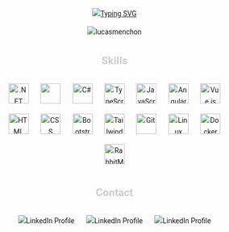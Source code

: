 <div style="font-family: 'Roboto', sans-serif; line-height: 1.6; text-align: center;">

[![Typing SVG](https://readme-typing-svg.herokuapp.com/?font=Fira+Code&duration=3000&pause=1000&width=500&lines=Hi%2C+i%27m+Lucas.;I%27m+a+enthusiastic;.NET+Developer;currently+working+with;ASP.NET+%E2%80%A2+C%23+%E2%80%A2+TypeScript+%E2%80%A2+Angular)](https://git.io/typing-svg)

<p align="center">
  <img src="https://komarev.com/ghpvc/?username=lucasmenchon&style=flat-square" alt="lucasmenchon" />
</p>


<h2 style="color: #ccc;">Skills</h2>
<p align="center">
  <img src="https://skillicons.dev/icons?i=dotnet" alt=".NET" width="40" height="40" style="margin: 10px; transition: transform 0.3s ease;" onmouseover="this.style.transform = 'scale(1.1)';" onmouseout="this.style.transform = 'scale(1)';" />
  <img src="https://i.imgur.com/Cc54Csc.png" height="40" width="40" style="margin: 10px; transition: transform 0.3s ease;" onmouseover="this.style.transform = 'scale(1.1)';" onmouseout="this.style.transform = 'scale(1)';" />
  <img src="https://skillicons.dev/icons?i=cs" alt="C#" width="40" height="40" style="margin: 10px; transition: transform 0.3s ease;" onmouseover="this.style.transform = 'scale(1.1)';" onmouseout="this.style.transform = 'scale(1)';" />
  <img src="https://skillicons.dev/icons?i=typescript" alt="TypeScript" width="40" height="40" style="margin: 10px; transition: transform 0.3s ease;" onmouseover="this.style.transform = 'scale(1.1)';" onmouseout="this.style.transform = 'scale(1)';" />
  <img src="https://skillicons.dev/icons?i=js" alt="JavaScript" width="40" height="40" style="margin: 10px; transition: transform 0.3s ease;" onmouseover="this.style.transform = 'scale(1.1)';" onmouseout="this.style.transform = 'scale(1)';" />
  <img src="https://skillicons.dev/icons?i=angular" alt="Angular" width="40" height="40" style="margin: 10px; transition: transform 0.3s ease;" onmouseover="this.style.transform = 'scale(1.1)';" onmouseout="this.style.transform = 'scale(1)';" />
  <img src="https://skillicons.dev/icons?i=vue" alt="Vue.js" width="40" height="40" style="margin: 10px; transition: transform 0.3s ease;" onmouseover="this.style.transform = 'scale(1.1)';" onmouseout="this.style.transform = 'scale(1)';" />
  <img src="https://skillicons.dev/icons?i=html" alt="HTML" width="40" height="40" style="margin: 10px; transition: transform 0.3s ease;" onmouseover="this.style.transform = 'scale(1.1)';" onmouseout="this.style.transform = 'scale(1)';" />
  <img src="https://skillicons.dev/icons?i=css" alt="CSS" width="40" height="40" style="margin: 10px; transition: transform 0.3s ease;" onmouseover="this.style.transform = 'scale(1.1)';" onmouseout="this.style.transform = 'scale(1)';" />
  <img src="https://skillicons.dev/icons?i=bootstrap" alt="Bootstrap" width="40" height="40" style="margin: 10px; transition: transform 0.3s ease;" onmouseover="this.style.transform = 'scale(1.1)';" onmouseout="this.style.transform = 'scale(1)';" />
  <img src="https://skillicons.dev/icons?i=tailwind" alt="Tailwind CSS" width="40" height="40" style="margin: 10px; transition: transform 0.3s ease;" onmouseover="this.style.transform = 'scale(1.1)';" onmouseout="this.style.transform = 'scale(1)';" />
  <img src="https://skillicons.dev/icons?i=git" alt="Git" width="40" height="40" style="margin: 10px; transition: transform 0.3s ease;" onmouseover="this.style.transform = 'scale(1.1)';" onmouseout="this.style.transform = 'scale(1)';" />
  <img src="https://skillicons.dev/icons?i=linux" alt="Linux" width="40" height="40" style="margin: 10px; transition: transform 0.3s ease;" onmouseover="this.style.transform = 'scale(1.1)';" onmouseout="this.style.transform = 'scale(1)';" />
  <img src="https://skillicons.dev/icons?i=docker" alt="Docker" width="40" height="40" style="margin: 10px; transition: transform 0.3s ease;" onmouseover="this.style.transform = 'scale(1.1)';" onmouseout="this.style.transform = 'scale(1)';" />
  <img src="https://skillicons.dev/icons?i=rabbitmq" alt="RabbitMQ" width="40" height="40" style="margin: 10px; transition: transform 0.3s ease;" onmouseover="this.style.transform = 'scale(1.1)';" onmouseout="this.style.transform = 'scale(1)';" />
</p>

<h2 style="color: #ccc;">Contact</h2>
<div align="center">
  
  <a style="text-decoration: none;" href="https://www.linkedin.com/in/lucasmenchon/">
    <img src="https://img.shields.io/badge/Whatsapp-2AB540?style=for-the-badge&logo=whatsapp&logoColor=white" alt="LinkedIn Profile" style="text-decoration: none;margin: 10px; transition: transform 0.3s ease;" onmouseover="this.style.transform = 'scale(1.1)';" onmouseout="this.style.transform = 'scale(1)';" />
  </a>
  
  <a style="text-decoration: none;" href="https://www.linkedin.com/in/lucasmenchon/">
    <img src="https://img.shields.io/badge/linkedin-0077B5?style=for-the-badge&logo=linkedin&logoColor=white" alt="LinkedIn Profile" style="text-decoration: none;margin: 10px; transition: transform 0.3s ease;" onmouseover="this.style.transform = 'scale(1.1)';" onmouseout="this.style.transform = 'scale(1)';" />
  </a>
  
   <a style="text-decoration: none;" href="mailto:contato@lucas.tf">
    <img src="https://img.shields.io/badge/gmail-CE3C30?style=for-the-badge&logo=gmail&logoColor=white" alt="LinkedIn Profile" style="text-decoration: none;margin: 10px; transition: transform 0.3s ease;" onmouseover="this.style.transform = 'scale(1.1)';" onmouseout="this.style.transform = 'scale(1)';" />
  </a>
  
</div>

</div>
